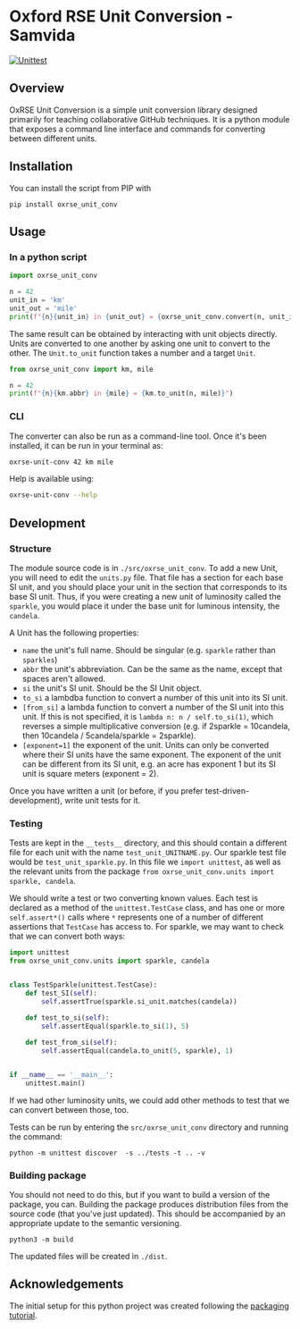 # Oxford RSE Unit Conversion - Samvida

[![Unittest](https://github.com/OxfordRSE/oxrse_unit_conv/actions/workflows/unittest.yml/badge.svg)](https://github.com/OxfordRSE/oxrse_unit_conv/actions/workflows/unittest.yml)

## Overview

OxRSE Unit Conversion is a simple unit conversion library designed primarily for teaching collaborative GitHub
techniques. It is a python module that exposes a command line interface and commands for converting between
different units.

## Installation

You can install the script from PIP with
```shell
pip install oxrse_unit_conv
```

## Usage

### In a python script

```python
import oxrse_unit_conv

n = 42
unit_in = 'km'
unit_out = 'mile'
print(f"{n}{unit_in} in {unit_out} = {oxrse_unit_conv.convert(n, unit_in, unit_out)}")
```

The same result can be obtained by interacting with unit objects directly.
Units are converted to one another by asking one unit to convert to the other.
The `Unit.to_unit` function takes a number and a target `Unit`.

```python
from oxrse_unit_conv import km, mile

n = 42
print(f"{n}{km.abbr} in {mile} = {km.to_unit(n, mile)}")
```

### CLI

The converter can also be run as a command-line tool.
Once it's been installed, it can be run in your terminal as:

```bash
oxrse-unit-conv 42 km mile
```

Help is available using:

```bash
oxrse-unit-conv --help
```



## Development

### Structure

The module source code is in `./src/oxrse_unit_conv`. 
To add a new Unit, you will need to edit the `units.py` file.
That file has a section for each base SI unit, and you should place your unit in the section that corresponds
to its base SI unit. 
Thus, if you were creating a new unit of luminosity called the `sparkle`, 
you would place it under the base unit for luminous intensity, the `candela`.

A Unit has the following properties:
* `name` the unit's full name. Should be singular (e.g. `sparkle` rather than `sparkles`)
* `abbr` the unit's abbreviation. Can be the same as the name, except that spaces aren't allowed.
* `si` the unit's SI unit. Should be the SI Unit object.
* `to_si` a lambdba function to convert a number of this unit into its SI unit.
* `[from_si]` a lambda function to convert a number of the SI unit into this unit.
  If this is not specified, it is `lambda n: n / self.to_si(1)`, which reverses a simple multiplicative conversion
  (e.g. if 2sparkle = 10candela, then 10candela / 5candela/sparkle = 2sparkle).
* `[exponent=1]` the exponent of the unit. Units can only be converted where their SI units have the same exponent.
  The exponent of the unit can be different from its SI unit, 
  e.g. an acre has exponent 1 but its SI unit is square meters (exponent = 2).

Once you have written a unit (or before, if you prefer test-driven-development), write unit tests for it.

### Testing

Tests are kept in the `__tests__` directory, and this should contain a different file for each unit
with the name `test_unit_UNITNAME.py`. 
Our sparkle test file would be `test_unit_sparkle.py`.
In this file we `import unittest`, as well as the relevant units from the package 
`from oxrse_unit_conv.units import sparkle, candela`.

We should write a test or two converting known values. 
Each test is declared as a method of the `unittest.TestCase` class, and has one or more `self.assert*()` calls
where `*` represents one of a number of different assertions that `TestCase` has access to. 
For sparkle, we may want to check that we can convert both ways:

```python
import unittest
from oxrse_unit_conv.units import sparkle, candela


class TestSparkle(unittest.TestCase):
    def test_SI(self):
        self.assertTrue(sparkle.si_unit.matches(candela))

    def test_to_si(self):
        self.assertEqual(sparkle.to_si(1), 5)
    
    def test_from_si(self):
        self.assertEqual(candela.to_unit(5, sparkle), 1)


if __name__ == '__main__':
    unittest.main()
```

If we had other luminosity units, we could add other methods to test that we can convert between those, too.

Tests can be run by entering the `src/oxrse_unit_conv` directory and running the command:
```shell
python -m unittest discover  -s ../tests -t .. -v
```

### Building package

You should not need to do this, but if you want to build a version of the package, you can.
Building the package produces distribution files from the source code (that you've just updated).
This should be accompanied by an appropriate update to the semantic versioning.

```shell
python3 -m build
```

The updated files will be created in `./dist`.

## Acknowledgements

The initial setup for this python project was created following the 
[packaging tutorial](https://packaging.python.org/en/latest/tutorials/packaging-projects/).
